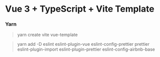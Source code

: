 # Vue 3 + TypeScript + Vite Template

### Yarn

> yarn create vite vue-template

> yarn add -D eslint eslint-plugin-vue eslint-config-prettier prettier eslint-plugin-import eslint-plugin-prettier eslint-config-airbnb-base
